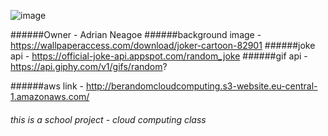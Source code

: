 ![image](https://user-images.githubusercontent.com/32676036/117693599-dfb8c000-b1c6-11eb-96a0-a4a1304ac76d.png)


######Owner - Adrian Neagoe
######background image - https://wallpaperaccess.com/download/joker-cartoon-82901
######joke api - https://official-joke-api.appspot.com/random_joke
######gif api - https://api.giphy.com/v1/gifs/random?

######aws link - http://berandomcloudcomputing.s3-website.eu-central-1.amazonaws.com/

###### this is a school project - cloud computing class
